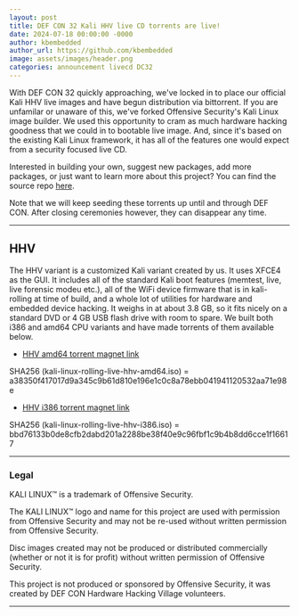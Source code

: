 ```yaml
---
layout: post
title: DEF CON 32 Kali HHV live CD torrents are live!
date: 2024-07-18 00:00:00 -0000
author: kbembedded
author_url: https://github.com/kbembedded
image: assets/images/header.png
categories: announcement livecd DC32
---
```


With DEF CON 32 quickly approaching, we've locked in to place our official Kali HHV live images and have begun distribution via bittorrent. If you are unfamilar or unaware of this, we've forked Offensive Security's Kali Linux image builder. We used this opportunity to cram as much hardware hacking goodness that we could in to bootable live image. And, since it's based on the existing Kali Linux framework, it has all of the features one would expect from a security focused live CD.

Interested in building your own, suggest new packages, add more packages, or just want to learn more about this project? You can find the source repo [here](https://github.com/DCHHV/kali-live-build-config).

Note that we will keep seeding these torrents up until and through DEF CON. After closing ceremonies however, they can disappear any time.

* * *
## HHV
The HHV variant is a customized Kali variant created by us. It uses XFCE4 as the GUI. It includes all of the standard Kali boot features (memtest, live, live forensic modeu etc.), all of the WiFi device firmware that is in kali-rolling at time of build, and a whole lot of utilities for hardware and embedded device hacking. It weighs in at about 3.8 GB, so it fits nicely on a standard DVD or 4 GB USB flash drive with room to spare. We built both i386 and amd64 CPU variants and have made torrents of them available below.

* [HHV amd64 torrent magnet link](magnet:?xt=urn:btih:1db79532ad46da15bb4a7580689d370ee2c40011&xt=urn:btmh:1220512420bc6ff0dceff7333f32d2df980e88704daaf1e41991d2bceb12ee61d59a&dn=kali-linux-rolling-live-hhv-amd64.iso&tr=udp%3a%2f%2ftracker.opentrackr.org%3a1337%2fannounce)

SHA256 (kali-linux-rolling-live-hhv-amd64.iso) = a38350f417017d9a345c9b61d810e196e1c0c8a78ebb041941120532aa71e98e

* [HHV i386 torrent magnet link](magnet:?xt=urn:btih:2d6ab17b2c3cd816b4986344ffc3c2f437eb4a1a&xt=urn:btmh:1220c7b294b2e587e3c7d2e0f6b95b2d4180b88bbf4e04e52962c4d30b4e44a116d3&dn=kali-linux-rolling-live-hhv-i386.iso&tr=udp%3a%2f%2ftracker.opentrackr.org%3a1337%2fannounce)

SHA256 (kali-linux-rolling-live-hhv-i386.iso) = bbd76133b0de8cfb2dabd201a2288be38f40e9c96fbf1c9b4b8dd6cce1f16617
* * *
### Legal
KALI LINUX™ is a trademark of Offensive Security.

The KALI LINUX™ logo and name for this project are used with permission from Offensive Security and may not be re-used without written permission from Offensive Security.

Disc images created may not be produced or distributed commercially (whether or not it is for profit) without written permission of Offensive Security.

This project is not produced or sponsored by Offensive Security, it was created by DEF CON Hardware Hacking Village volunteers.
* * *
